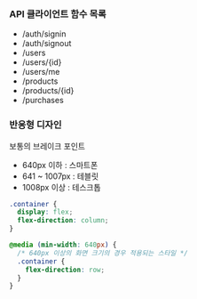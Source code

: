 ### API 클라이언트 함수 목록

- /auth/signin
- /auth/signout
- /users
- /users/{id}
- /users/me
- /products
- /products/{id}
- /purchases

### 반응형 디자인

보통의 브레이크 포인트

- 640px 이하 : 스마트폰
- 641 ~ 1007px : 테블릿
- 1008px 이상 : 테스크톱

```css
.container {
  display: flex;
  flex-direction: column;
}

@media (min-width: 640px) {
  /* 640px 이상의 화면 크기의 경우 적용되는 스타일 */
  .container {
    flex-direction: row;
  }
}
```

